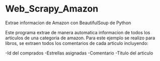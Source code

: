 # Web_Scrapy_Amazon
Extrae informacion de Amazon con BeautifulSoup de Python

Este programa extrae de manera automatica informacion de todos los articulos de una categoria de amazon.
Para este ejemplo se realizo para libros, se extraen todos los comentarios de cada articulo incluyendo:
  
  -Id del comprados
  -Estrellas asignadas
  -Comentario
  -Titulo del articulo
